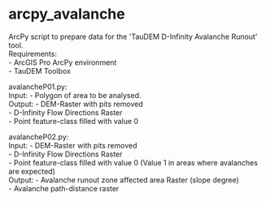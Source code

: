 # arcpy_avalanche

ArcPy script to prepare data for the 'TauDEM D-Infinity Avalanche Runout' tool.\
Requirements:\
            - ArcGIS Pro ArcPy environment\
            - TauDEM Toolbox


avalancheP01.py:\
    Input:  - Polygon of area to be analysed.\
    Output: - DEM-Raster with pits removed\
            - D-Infinity Flow Directions Raster\
            - Point feature-class filled with value 0
          
avalancheP02.py:\
    Input:  - DEM-Raster with pits removed\
            - D-Infinity Flow Directions Raster\
            - Point feature-class filled with value 0 (Value 1 in areas where avalanches are expected)\
    Output: - Avalanche runout zone affected area Raster (slope degree)\
            - Avalanche path-distance raster
  
  
